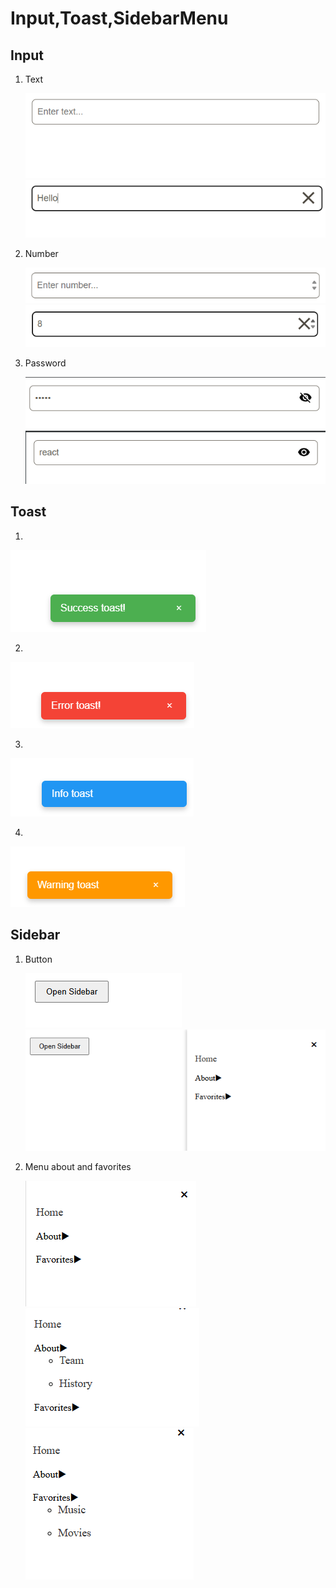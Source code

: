 # Input,Toast,SidebarMenu

## Input

1. Text


   ![default](./src/image/readmi/{8034D26B-E2CB-4711-A5FC-72564DDBF3C1}.png)
   ![focus](./src/image/readmi/{8786BACB-DA38-4F47-9ACD-5A10B09E0C81}.png)

2. Number


   ![default](./src/image/readmi/{A0802CFD-1338-4FB3-AC82-9F919155B05D}.png)
   ![focus](./src/image/readmi/{D8A2998C-4B02-4D11-A6FB-4C6A320CF53B}.png)

3. Password


   ![default](./src/image/readmi/{208CCBF7-78D1-47F2-9A75-996BADE53880}.png)
   ![focus](./src/image/readmi/{4263E1C8-1158-4012-BFF1-479431274830}.png)

## Toast

1. 

![Success](./src/image/readmi/{E0CF7F57-86AD-47D6-AFEC-0C74588C0B55}.png)

2. 

![Error](./src/image/readmi/{CF5B0AAA-6800-4CB4-AC92-04793BF8CD6B}.png)

3. 

![Info](./src/image/readmi/{DB742AD5-86F7-4225-AB54-ACB15C92DC1A}.png)

4. 

![Warning](./src/image/readmi/{9897EF55-6AFA-4809-9709-CE19DB8992FC}.png)

## Sidebar

1. Button

   ![default](./src/image/readmi/{31E144F3-F146-4113-8B88-89F9B49D22EE}.png)
   ![focus](./src/image/readmi/{43B57C71-D001-4853-BEB1-546BC70A726C}.png)

2. Menu about and favorites

   ![default](./src/image/readmi/{346A8A94-94E5-4AB7-80D0-136AE8C13125}.png)
   ![about](./src/image/readmi/{7F663DE8-CA3E-469A-A0AF-5734DDDE7FB5}.png)
   ![favorites](./src/image/readmi/{FB635263-A377-4909-B5F1-FF02C0A697C7}.png)
